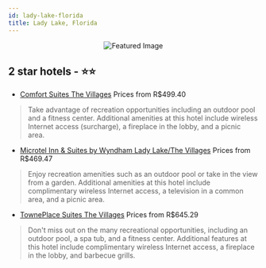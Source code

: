 ```yaml
---
id: lady-lake-florida
title: Lady Lake, Florida
---
```


<center><img src="https://i.travelapi.com/hotels/2000000/1180000/1180000/1179917/799fdb64_z.jpg" alt="Featured Image" /></center>


##  2 star hotels - ⭐️⭐️

-    [Comfort Suites The Villages](https://us.hurb.com/hotels/lady-lake/comfort-suites-the-villages-JNP-JP088662?cmp=18055) Prices from R$499.40
   > Take advantage of recreation opportunities including an outdoor pool and a fitness center. Additional amenities at this hotel include wireless Internet access (surcharge), a fireplace in the lobby, and a picnic area.
-    [Microtel Inn & Suites by Wyndham Lady Lake/The Villages](https://us.hurb.com/hotels/lady-lake/microtel-inn-suites-by-wyndham-lady-lake-the-villages-JNP-JP186615?cmp=18055) Prices from R$469.47
   > Enjoy recreation amenities such as an outdoor pool or take in the view from a garden. Additional amenities at this hotel include complimentary wireless Internet access, a television in a common area, and a picnic area.
-    [TownePlace Suites The Villages](https://us.hurb.com/hotels/lady-lake/towneplace-suites-the-villages-JNP-JP786785?cmp=18055) Prices from R$645.29
   > Don't miss out on the many recreational opportunities, including an outdoor pool, a spa tub, and a fitness center. Additional features at this hotel include complimentary wireless Internet access, a fireplace in the lobby, and barbecue grills.
